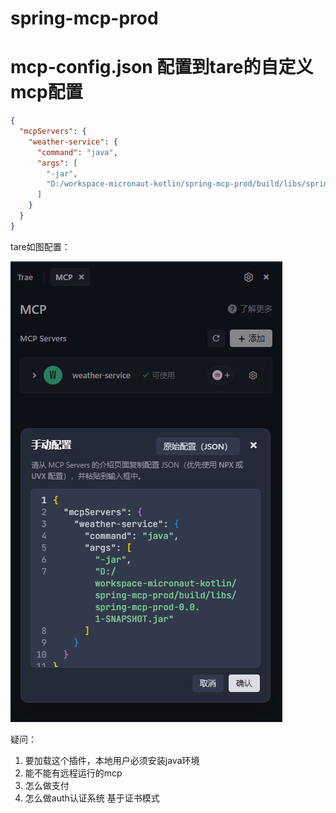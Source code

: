 # spring-mcp-prod


# mcp-config.json 配置到tare的自定义mcp配置
```json
{
  "mcpServers": {
    "weather-service": {
      "command": "java",
      "args": [
        "-jar",
        "D:/workspace-micronaut-kotlin/spring-mcp-prod/build/libs/spring-mcp-prod-0.0.1-SNAPSHOT.jar"
      ]
    }
  }
}
```

tare如图配置：

![tare配置界面](tare_mcp_json.png)

疑问：
1. 要加载这个插件，本地用户必须安装java环境
2. 能不能有远程运行的mcp
3. 怎么做支付
4. 怎么做auth认证系统 基于证书模式